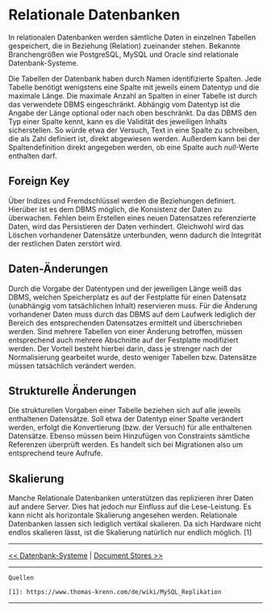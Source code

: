 # Relationale Datenbanken

In relationalen Datenbanken werden sämtliche Daten in einzelnen Tabellen gespeichert, die in Beziehung (Relation) zueinander stehen. Bekannte Branchengrößen wie PostgreSQL, MySQL und Oracle sind relationale Datenbank-Systeme.

Die Tabellen der Datenbank haben durch Namen identifizierte Spalten. Jede Tabelle benötigt wenigstens eine Spalte mit jeweils einem Datentyp und die maximale Länge. Die maximale Anzahl an Spalten in einer Tabelle ist durch das verwendete DBMS eingeschränkt. Abhängig vom Datentyp ist die Angabe der Länge optional oder nach oben beschränkt. Da das DBMS den Typ einer Spalte kennt, kann es die Validität des jeweiligen Inhalts sicherstellen. So würde etwa der Versuch, Text in eine Spalte zu schreiben, die als Zahl definiert ist, direkt abgewiesen werden. Außerdem kann bei der Spaltendefinition direkt angegeben werden, ob eine Spalte auch *null*-Werte enthalten darf.



## Foreign Key

Über Indizes und Fremdschlüssel werden die Beziehungen definiert. Hierüber ist es dem DBMS möglich, die Konsistenz der Daten zu überwachen. Fehlen beim Erstellen eines neuen Datensatzes referenzierte Daten, wird das Persistieren der Daten verhindert. Gleichwohl wird das Löschen vorhandener Datensätze unterbunden, wenn dadurch die Integrität der restlichen Daten zerstört wird.



## Daten-Änderungen

Durch die Vorgabe der Datentypen und der jeweiligen Länge weiß das DBMS, welchen Speicherplatz es auf der Festplatte für einen Datensatz (unabhängig vom tatsächlichen Inhalt) reservieren muss. Für die Änderung vorhandener Daten muss durch das DBMS auf dem Laufwerk lediglich der Bereich des entsprechenden Datensatzes ermittelt und überschrieben werden. Sind mehrere Tabellen von einer Änderung betroffen, müssen entsprechend auch mehrere Abschnitte auf der Festplatte modifiziert werden. Der Vorteil besteht hierbei darin, dass je strenger nach der Normalisierung gearbeitet wurde, desto weniger Tabellen bzw. Datensätze müssen tatsächlich verändert werden.



## Strukturelle Änderungen

Die strukturellen Vorgaben einer Tabelle beziehen sich auf alle jeweils enthaltenen Datensätze. Soll etwa der Datentyp einer Spalte verändert werden, erfolgt die Konvertierung (bzw. der Versuch) für alle enthaltenen Datensätze. Ebenso müssen beim Hinzufügen von Constraints sämtliche Referenzen überprüft werden. Es handelt sich bei Migrationen also um entsprechend teure Aufrufe.



## Skalierung

Manche Relationale Datenbanken unterstützen das replizieren ihrer Daten auf andere Server. Dies hat jedoch nur Einfluss auf die Lese-Leistung. Es kann nicht als horizontale Skalierung angesehen werden. Relationale Datenbanken lassen sich lediglich vertikal skalieren. Da sich Hardware nicht endlos skalieren lässt, ist die Skalierung natürlich nur endlich möglich. [1]



***

[<< Datenbank-Systeme](Datenbank-Systeme.md) | [Document Stores >>](Document_Stores.md)

***

```
Quellen

[1]: https://www.thomas-krenn.com/de/wiki/MySQL_Replikation
```

***

